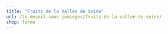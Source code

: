 ```yaml
---
title: "Fruits de la Vallée de Seine"
url: /le-mesnil-sous-jumieges/fruits-de-la-vallee-de-seine/
shop: ferme
---
```

